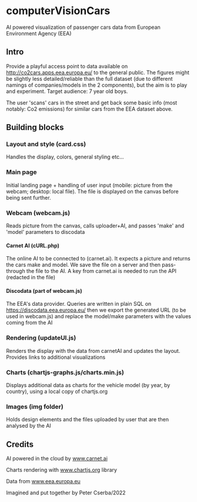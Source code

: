 # computerVisionCars
AI powered visualization of passenger cars data from European Environment Agency (EEA)
## Intro
Provide a playful access point to data available on http://co2cars.apps.eea.europa.eu/ to the general public. The figures might be slightly less detailed/reliable than the full dataset (due to different namings of companies/models in the 2 components), but the aim is to play and experiment. Target audience: 7 year old boys.

The user 'scans' cars in the street and get back some basic info (most notably: Co2 emissions) for similar cars from the EEA dataset above.
## Building blocks
### Layout and style (card.css)
Handles the display, colors, general styling etc...
### Main page
Initial landing page + handling of user input (mobile: picture from the webcam; desktop: local file). The file is displayed on the canvas before being sent further.
### Webcam (webcam.js)
Reads picture from the canvas, calls uploader+AI, and passes 'make' and 'model' parameters to discodata
  #### Carnet AI (cURL.php)
  The online AI to be connected to (carnet.ai). It expects a picture and returns the cars make and model. 
  We save the file on a server and then pass-through the file to the AI. A key from carnet.ai is needed to run the API (redacted in the file)
  #### Discodata (part of webcam.js)
  The EEA's data provider. Queries are written in plain SQL on https://discodata.eea.europa.eu/ then we export the generated URL (to be used in webcam.js) and replace    the model/make parameters with the values coming from the AI
### Rendering (updateUI.js)
Renders the display with the data from carnetAI and updates the layout. Provides links to additional visualizations
### Charts (chartjs-graphs.js/charts.min.js)
Displays additional data as charts for the vehicle model (by year, by country), using a local copy of chartjs.org
### Images (img folder)
Holds design elements and the files uploaded by user that are then analysed by the AI
## Credits
AI powered in the cloud by www.carnet.ai

Charts rendering with www.chartjs.org library

Data from www.eea.europa.eu

Imagined and put together by Peter Cserba/2022 
